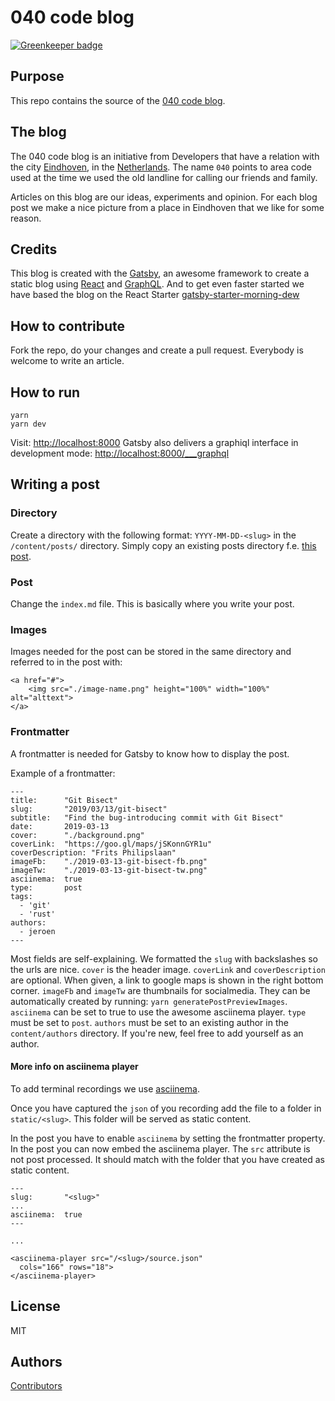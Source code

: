 # 040 code blog

[![Greenkeeper badge](https://badges.greenkeeper.io/040code/040code.github.io.svg)](https://greenkeeper.io/)

## Purpose

This repo contains the source of the [040 code blog](https://040code.github.io).

## The blog

The 040 code blog is an initiative from Developers that have a relation with the city [Eindhoven](https://www.thisiseindhoven.com/en), in the [Netherlands](https://www.youtube.com/watch?v=eE_IUPInEuc). The name `040` points to area code used at the time we used the old landline for calling our friends and family.

Articles on this blog are our ideas, experiments and opinion. For each blog post we make a nice picture from a place in Eindhoven that we like for some reason.

## Credits

This blog is created with the [Gatsby](https://www.gatsbyjs.org/), an awesome framework to create a static blog using [React](https://reactjs.org/) and [GraphQL](https://graphql.org/). And to get even faster started we have based the blog on the React Starter [gatsby-starter-morning-dew](https://github.com/maxpou/gatsby-starter-morning-dew)

## How to contribute

Fork the repo, do your changes and create a pull request. Everybody is welcome to write an article.

## How to run

```
yarn
yarn dev
```

Visit: [http://localhost:8000](http://localhost:8000)
Gatsby also delivers a graphiql interface in development mode: [http://localhost:8000/___graphql](http://localhost:8000/___graphql)

## Writing a post

### Directory
Create a directory with the following format: `YYYY-MM-DD-<slug>` in the `/content/posts/` directory. Simply copy an existing posts directory f.e. [this post](https://github.com/040code/gatsby/tree/master/content/posts/2017-04-20-discovery-agent).

### Post
Change the `index.md` file. This is basically where you write your post. 

### Images
Images needed for the post can be stored in the same directory and referred to in the post with: 

```
<a href="#">
    <img src="./image-name.png" height="100%" width="100%" alt="alttext">
</a>
```

### Frontmatter

A frontmatter is needed for Gatsby to know how to display the post.

Example of a frontmatter:

```
---
title:      "Git Bisect"
slug:       "2019/03/13/git-bisect"
subtitle:   "Find the bug-introducing commit with Git Bisect"
date:       2019-03-13
cover:      "./background.png"
coverLink:  "https://goo.gl/maps/jSKonnGYR1u"
coverDescription: "Frits Philipslaan"
imageFb:    "./2019-03-13-git-bisect-fb.png"
imageTw:    "./2019-03-13-git-bisect-tw.png"
asciinema:  true
type:       post
tags:
  - 'git'
  - 'rust'
authors:    
  - jeroen
---
```

Most fields are self-explaining. We formatted the `slug` with backslashes so the urls are nice.
`cover` is the header image.
`coverLink` and `coverDescription` are optional. When given, a link to google maps is shown in the right bottom corner. 
`imageFb` and `imageTw` are thumbnails for socialmedia. They can be automatically created by running: `yarn generatePostPreviewImages`.
`asciinema` can be set to true to use the awesome asciinema player.
`type` must be set to `post`.
`authors` must be set to an existing author in the `content/authors` directory. If you're new, feel free to add yourself as an author. 

#### More info on asciinema player
To add terminal recordings we use [asciinema](https://asciinema.org/docs/usage).

Once you have captured the `json` of you recording add the file to a folder in `static/<slug>`. This folder will be served as static content.

In the post you have to enable `asciinema` by setting the frontmatter property. In the post you can now embed the asciinema player. The `src` attribute is not post processed. It should match with the folder that you have created as static content.

```
---
slug:       "<slug>"
...
asciinema:  true
---

...

<asciinema-player src="/<slug>/source.json"
  cols="166" rows="18">
</asciinema-player>

```

## License
MIT

## Authors
[Contributors](./graphs/contributors)
